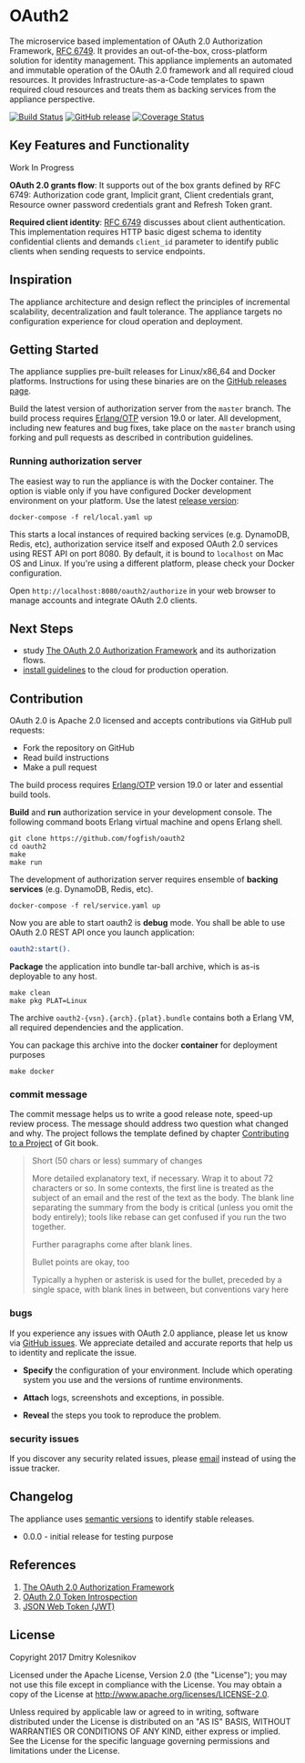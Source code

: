 # OAuth2 

The microservice based implementation of OAuth 2.0 Authorization Framework, [RFC 6749](https://tools.ietf.org/html/rfc6749). It provides an out-of-the-box, cross-platform solution for identity management. This appliance implements an automated and immutable operation of the OAuth 2.0 framework and all required cloud resources. It provides Infrastructure-as-a-Code templates to spawn required cloud resources and treats them as backing services from the appliance perspective.

[![Build Status](https://secure.travis-ci.org/fogfish/oauth2.svg?branch=master)](http://travis-ci.org/fogfish/oauth2) [![GitHub release](https://img.shields.io/github/release/fogfish/oauth2.svg)](https://github.com/fogfish/oauth2/releases/latest) [![Coverage Status](https://coveralls.io/repos/github/fogfish/oauth2/badge.svg?branch=master)](https://coveralls.io/github/fogfish/oauth2?branch=master)

## Key Features and Functionality

Work In Progress

**OAuth 2.0 grants flow**: It supports out of the box grants defined by RFC 6749: Authorization code grant, Implicit grant, Client credentials grant, Resource owner password credentials grant and Refresh Token grant.

**Required client identity**: [RFC 6749](https://tools.ietf.org/html/rfc6749#section-3.2.1) discusses about client authentication. This implementation requires HTTP basic digest schema to identity confidential clients and demands `client_id` parameter to identify public clients when sending requests to service endpoints. 


## Inspiration

The appliance architecture and design reflect the principles of incremental scalability, decentralization and fault tolerance. The appliance targets no configuration experience for cloud operation and deployment. 



## Getting Started

The appliance supplies pre-built releases for Linux/x86_64 and Docker platforms. Instructions for using these binaries are on the [GitHub releases page](https://github.com/fogfish/oauth2/releases).

Build the latest version of authorization server from the `master` branch. The build process requires [Erlang/OTP](http://www.erlang.org/downloads) version 19.0 or later. All development, including new features and bug fixes, take place on the `master` branch using forking and pull requests as described in contribution guidelines.


### Running authorization server

The easiest way to run the appliance is with the Docker container. The option is viable only if you have configured Docker development environment on your platform. Use the latest [release version](https://github.com/fogfish/oauth2/releases):

```
docker-compose -f rel/local.yaml up
```

This starts a local instances of required backing services (e.g. DynamoDB, Redis, etc), authorization service itself and exposed OAuth 2.0 services using REST API on port 8080. By default, it is bound to `localhost` on Mac OS and Linux. If you're using a different platform, please check your Docker configuration.

Open `http://localhost:8080/oauth2/authorize` in your web browser to manage accounts and integrate OAuth 2.0 clients. 


## Next Steps

* study [The OAuth 2.0 Authorization Framework](https://tools.ietf.org/html/rfc6749) and its authorization flows.
* [install guidelines](docs/install.md) to the cloud for production operation.


## Contribution

OAuth 2.0 is Apache 2.0 licensed and accepts contributions via GitHub pull requests:

* Fork the repository on GitHub
* Read build instructions
* Make a pull request

The build process requires [Erlang/OTP](http://www.erlang.org/downloads) version 19.0 or later and essential build tools.

**Build** and **run** authorization service in your development console. The following command boots Erlang virtual machine and opens Erlang shell.

```
git clone https://github.com/fogfish/oauth2
cd oauth2
make
make run
```

The development of authorization server requires ensemble of **backing services** (e.g. DynamoDB, Redis, etc).

```
docker-compose -f rel/service.yaml up
```

Now you are able to start oauth2 is **debug** mode. You shall be able to use OAuth 2.0 REST API once you launch application:

```erlang
oauth2:start().
```

**Package** the application into bundle tar-ball archive, which is as-is deployable to any host. 

```
make clean
make pkg PLAT=Linux
```
The archive `oauth2-{vsn}.{arch}.{plat}.bundle` contains both a Erlang VM, all required dependencies and the application.

You can package this archive into the docker **container** for deployment purposes

```
make docker
```


### commit message

The commit message helps us to write a good release note, speed-up review process. The message should address two question what changed and why. The project follows the template defined by chapter [Contributing to a Project](http://git-scm.com/book/ch5-2.html) of Git book.

>
> Short (50 chars or less) summary of changes
>
> More detailed explanatory text, if necessary. Wrap it to about 72 characters or so. In some contexts, the first line is treated as the subject of an email and the rest of the text as the body. The blank line separating the summary from the body is critical (unless you omit the body entirely); tools like rebase can get confused if you run the two together.
> 
> Further paragraphs come after blank lines.
> 
> Bullet points are okay, too
> 
> Typically a hyphen or asterisk is used for the bullet, preceded by a single space, with blank lines in between, but conventions vary here
>
>

### bugs

If you experience any issues with OAuth 2.0 appliance, please let us know via [GitHub issues](https://github.com/fogfish/oauth2/issue). We appreciate detailed and accurate reports that help us to identity and replicate the issue. 

* **Specify** the configuration of your environment. Include which operating system you use and the versions of runtime environments. 

* **Attach** logs, screenshots and exceptions, in possible.

* **Reveal** the steps you took to reproduce the problem.


### security issues

If you discover any security related issues, please [email](mailto:dmkolesnikov@gmail.com) instead of using the issue tracker. 

## Changelog

The appliance uses [semantic versions](http://semver.org) to identify stable releases. 

* 0.0.0 - initial release for testing purpose 

## References

1. [The OAuth 2.0 Authorization Framework](https://tools.ietf.org/html/rfc6749)
1. [OAuth 2.0 Token Introspection](https://tools.ietf.org/html/rfc7662)
1. [JSON Web Token (JWT)](https://tools.ietf.org/html/rfc7519)


## License

Copyright 2017 Dmitry Kolesnikov

Licensed under the Apache License, Version 2.0 (the "License"); you may not use this file except in compliance with the License. You may obtain a copy of the License at http://www.apache.org/licenses/LICENSE-2.0.

Unless required by applicable law or agreed to in writing, software distributed under the License is distributed on an "AS IS" BASIS, WITHOUT WARRANTIES OR CONDITIONS OF ANY KIND, either express or implied. See the License for the specific language governing permissions and limitations under the License.